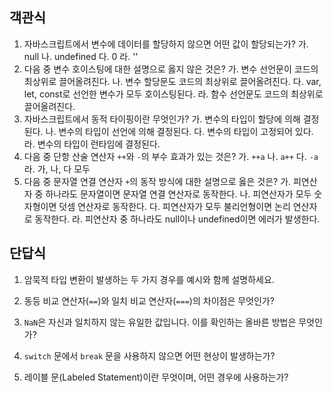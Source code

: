 ## 객관식

1. 자바스크립트에서 변수에 데이터를 할당하지 않으면 어떤 값이 할당되는가?
   가. null
   나. undefined
   다. 0
   라. ''
2. 다음 중 변수 호이스팅에 대한 설명으로 옳지 않은 것은?
   가. 변수 선언문이 코드의 최상위로 끌어올려진다.
   나. 변수 할당문도 코드의 최상위로 끌어올려진다.
   다. var, let, const로 선언한 변수가 모두 호이스팅된다.
   라. 함수 선언문도 코드의 최상위로 끌어올려진다.
3. 자바스크립트에서 동적 타이핑이란 무엇인가?
   가. 변수의 타입이 할당에 의해 결정된다.
   나. 변수의 타입이 선언에 의해 결정된다.
   다. 변수의 타입이 고정되어 있다.
   라. 변수의 타입이 런타임에 결정된다.
4. 다음 중 단항 산술 연산자 `++`와 `-`의 부수 효과가 있는 것은?
   가. `++a`
   나. `a++`
   다. `-a`
   라. 가, 나, 다 모두
5. 다음 중 문자열 연결 연산자 `+`의 동작 방식에 대한 설명으로 옳은 것은?
   가. 피연산자 중 하나라도 문자열이면 문자열 연결 연산자로 동작한다.
   나. 피연산자가 모두 숫자형이면 덧셈 연산자로 동작한다.
   다. 피연산자가 모두 불리언형이면 논리 연산자로 동작한다.
   라. 피연산자 중 하나라도 null이나 undefined이면 에러가 발생한다.

## 단답식

1. 암묵적 타입 변환이 발생하는 두 가지 경우를 예시와 함께 설명하세요.

2. 동등 비교 연산자(`==`)와 일치 비교 연산자(`===`)의 차이점은 무엇인가?

3. `NaN`은 자신과 일치하지 않는 유일한 값입니다. 이를 확인하는 올바른 방법은 무엇인가?

4. `switch` 문에서 `break` 문을 사용하지 않으면 어떤 현상이 발생하는가?

5. 레이블 문(Labeled Statement)이란 무엇이며, 어떤 경우에 사용하는가?
